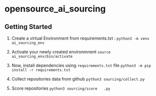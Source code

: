 # opensource_ai_sourcing

## Getting Started 

1. Create a virtual Environment from requirements.txt : 
`python3 -m venv ai_sourcing_env`

2. Activate your newly created environmnent
`source ai_sourcing_env/bin/activate`

3. Now, install dependencies using `requirements.txt` file
`python3 -m pip install -r requirements.txt`

4. Collect repositories data from github `python3 sourcing/collect.py`

5. Score repositories `python3 sourcing/score   .py`